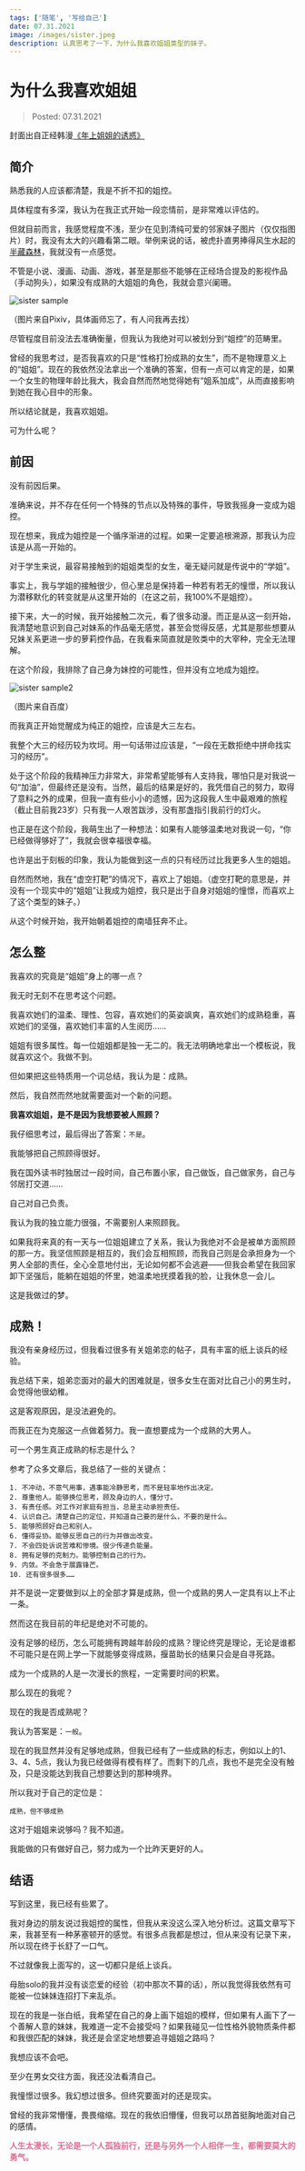 ```yaml
---
tags: ['随笔', '写给自己']
date: 07.31.2021
image: /images/sister.jpeg
description: 认真思考了一下，为什么我喜欢姐姐类型的妹子。
---
```


# 为什么我喜欢姐姐

> Posted: 07.31.2021

<Tag />

封面出自正经韩漫[《年上姐姐的诱惑》](https://www.dongmanmanhua.cn/METROPOLIS/nianshangjiejiedeyouhuo/list?title_no=1562&page=4)

## 简介

熟悉我的人应该都清楚，我是不折不扣的姐控。

具体程度有多深，我认为在我正式开始一段恋情前，是非常难以评估的。

但就目前而言，我感觉程度不浅，至少在见到清纯可爱的邻家妹子图片（仅仅指图片）时，我没有太大的兴趣看第二眼。举例来说的话，被虎扑直男捧得风生水起的[半藏森林](https://image.baidu.com/search/index?tn=baiduimage&ps=1&ct=201326592&lm=-1&cl=2&nc=1&ie=utf-8&word=%E5%8D%8A%E8%97%8F%E6%A3%AE%E6%9E%97)，我就没有一点感觉。

不管是小说、漫画、动画、游戏，甚至是那些不能够在正经场合提及的影视作品（手动狗头），如果没有成熟的大姐姐的角色，我就会意兴阑珊。

![sister sample](/images/sister_sample.jpeg)

<span v-p>（图片来自Pixiv，具体画师忘了，有人问我再去找）</span>

尽管程度目前没法去准确衡量，但我认为我绝对可以被划分到“姐控”的范畴里。

曾经的我思考过，是否我喜欢的只是“性格打扮成熟的女生”，而不是物理意义上的“姐姐”。现在的我依然没法拿出一个准确的答案，但有一点可以肯定的是，如果一个女生的物理年龄比我大，我会自然而然地觉得她有“姐系加成”，从而直接影响到她在我心目中的形象。

所以结论就是，我喜欢姐姐。

可为什么呢？

## 前因

没有前因后果。

准确来说，并不存在任何一个特殊的节点以及特殊的事件，导致我摇身一变成为姐控。

现在想来，我成为姐控是一个循序渐进的过程。如果一定要追根溯源，那我认为应该是从高一开始的。

对于学生来说，最容易接触到的姐姐类型的女生，毫无疑问就是传说中的“学姐”。

事实上，我与学姐的接触很少，但心里总是保持着一种若有若无的憧憬，所以我认为潜移默化的转变就是从这里开始的（在这之前，我100%不是姐控）。

接下来，大一的时候，我开始接触二次元，看了很多动漫。而正是从这一刻开始，我清楚地意识到自己对妹系的作品毫无感觉，甚至会觉得反感，尤其是那些想要从兄妹关系更进一步的萝莉控作品，在我看来简直就是败类中的大宰种，完全无法理解。

在这个阶段，我排除了自己身为妹控的可能性，但并没有立地成为姐控。

![sister sample2](/images/sister_sample2.png)

<span v-p>（图片来自百度）</span>

而我真正开始觉醒成为纯正的姐控，应该是大三左右。

我整个大三的经历较为坎坷。用一句话带过应该是，“一段在无数拒绝中拼命找实习的经历”。

处于这个阶段的我精神压力非常大，非常希望能够有人支持我，哪怕只是对我说一句“加油”，但最终还是没有。当然，最后的结果是好的，我凭借自己的努力，取得了意料之外的成果，但我一直有些小小的遗憾，因为这段我人生中最艰难的旅程（截止目前我23岁）只有我一人艰苦跋涉，没有那盏指引我前行的灯火。

也正是在这个阶段，我萌生出了一种想法：如果有人能够温柔地对我说一句，“你已经做得够好了”，我就会很幸福很幸福。

也许是出于刻板的印象，我认为能做到这一点的只有经历过比我更多人生的姐姐。

自然而然地，我在“虚空打靶”的情况下，喜欢上了姐姐。（虚空打靶的意思是，并没有一个现实中的“姐姐”让我成为姐控，我只是出于自身对姐姐的憧憬，而喜欢上了这个类型的妹子。）

从这个时候开始，我开始朝着姐控的南墙狂奔不止。

## 怎么整

我喜欢的究竟是“姐姐”身上的哪一点？

我无时无刻不在思考这个问题。

我喜欢她们的温柔、理性、包容，喜欢她们的英姿飒爽，喜欢她们的成熟稳重，喜欢她们的坚强，喜欢她们丰富的人生阅历……

姐姐有很多属性。每一位姐姐都是独一无二的。我无法明确地拿出一个模板说，我就喜欢这个。我做不到。

但如果把这些特质用一个词总结，我认为是：成熟。

然后，我自然而然地就需要面对一个新的问题。

<span v-p>**我喜欢姐姐，是不是因为我想要被人照顾？**</span>

我仔细思考过，最后得出了答案：`不是`。

我能够把自己照顾得很好。

我在国外读书时独居过一段时间，自己布置小家，自己做饭，自己做家务，自己与邻居打交道……

自己对自己负责。

我认为我的独立能力很强，不需要别人来照顾我。

如果我将来真的有一天与一位姐姐建立了关系，我认为我绝对不会是被单方面照顾的那一方。我坚信照顾是相互的，我们会互相照顾，而我自己则是会承担身为一个男人全部的责任，全心全意地付出，无论如何都不会逃避——但我会希望在我回家卸下坚强后，能躺在姐姐的怀里，她温柔地抚摸着我的脸，让我休息一会儿。

这是我做过的梦。

## 成熟！

我没有亲身经历过，但我看过很多有关姐弟恋的帖子，具有丰富的纸上谈兵的经验。

我总结下来，姐弟恋面对的最大的困难就是，很多女生在面对比自己小的男生时，会觉得他很幼稚。

这是客观原因，是没法避免的。

而我正在为克服这一点做着努力。我一直想要成为一个成熟的大男人。

可一个男生真正成熟的标志是什么？

参考了众多文章后，我总结了一些的关键点：

```
1. 不冲动，不意气用事，遇事能冷静思考，而不是轻率地作出决定。
2. 尊重他人。能够换位思考，顾及身边的人，懂分寸。
3. 有责任感。对工作对家庭有担当，总是主动承担责任。
4. 认识自己。清楚自己的定位，并知道自己要的是什么，不要的是什么。
5. 能够照顾好自己和别人。
6. 懂得妥协。能够反思自己的行为并做出改变。
7. 不会四处诉说苦难和惨境。很少传递负能量。
8. 拥有足够的克制力。能够控制自己的行为。
9. 内敛。不会急于展露锋芒。
10. 还有很多很多……
```

并不是说一定要做到以上的全部才算是成熟，但一个成熟的男人一定具有以上不止一条。

然而这在我目前的年纪是绝对不可能的。

没有足够的经历，怎么可能拥有跨越年龄段的成熟？理论终究是理论，无论是谁都不可能只是在网上学一下就能够变得成熟，揠苗助长的结果只会是自寻死路。

成为一个成熟的人是一次漫长的旅程，一定需要时间的积累。

那么现在的我呢？

现在的我是否成熟呢？

我认为答案是：`一般`。

现在的我显然并没有足够地成熟，但我已经有了一些成熟的标志，例如以上的1、3、4、5点，我认为我已经做得有模有样了。而剩下的几点，我也不是完全没有触及，只是没能达到我自己想要达到的那种境界。

所以我对于自己的定位是：

```
成熟，但不够成熟
```

这对于姐姐来说够吗？我不知道。

我能做的只有做好自己，努力成为一个比昨天更好的人。

## 结语

写到这里，我已经有些累了。

我对身边的朋友说过我姐控的属性，但我从来没这么深入地分析过。这篇文章写下来，我甚至有一种茅塞顿开的感觉。有很多点我都是想过，但从来没有记录下来，所以现在终于长舒了一口气。

不过就像我上面写的，这一切都只是纸上谈兵。

母胎solo的我并没有谈恋爱的经验（初中那次不算的话），所以我觉得我依然有可能被一位妹妹连招打下来乱杀。

现在的我是一张白纸，我希望在自己的身上画下姐姐的模样，但如果有人画下了一个善解人意的妹妹，我难道一定不会接受吗？如果我碰见一位性格外貌物质条件都和我很匹配的妹妹，我还是会坚定地想要追寻姐姐之路吗？

我想应该不会吧。

至少在男女交往方面，我还没法看清自己。

我憧憬过很多。我幻想过很多。但终究要面对的还是现实。

曾经的我非常懵懂，畏畏缩缩。现在的我依旧懵懂，但我可以昂首挺胸地面对自己的感情。

<span style="color: palevioletred">**人生太漫长，无论是一个人孤独前行，还是与另外一个人相伴一生，都需要莫大的勇气。**</span>

<Disqus />